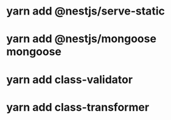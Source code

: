 # yarn add @nestjs/serve-static
# yarn add @nestjs/mongoose mongoose
# yarn add class-validator
# yarn add class-transformer
